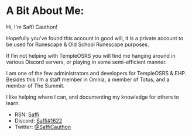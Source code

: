 # A Bit About Me:
Hi, I'm Saffi Cauthon!

Hopefully you've found this account in good will, it is a private account to be used for Runescape & Old School Runescape purposes.

If I’m not helping with TempleOSRS you will find me hanging around in various Discord servers, or playing in some semi-efficient manner.

I am one of the few administrators and developers for TempleOSRS & EHP. Besides this I’m a staff member in Omnia, a member of Totus, and a member of The Summit.

I like helping where I can, and documenting my knowledge for others to learn.

- RSN: [Saffi](https://www.templeosrs.com/player/overview.php?player=Saffi)
- Discord: [Saffi#1622](https://discordapp.com/users/201915249027186688/)
- Twitter: [@SaffiCauthon](https://twitter.com/SaffiCauthon)
